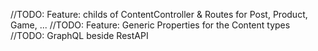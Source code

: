 //TODO: Feature: childs of ContentController & Routes for Post, Product, Game, ...
//TODO: Feature: Generic Properties for the Content types
//TODO: GraphQL beside RestAPI
